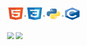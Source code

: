 
<div align="center">
  <a href="https://github.com/ClaytonCKOB">
  
</div>
<div style="display: inline_block"><br>
  <img align="center" alt="ckob-HTML" height="30" width="40" src="https://raw.githubusercontent.com/devicons/devicon/master/icons/html5/html5-original.svg">
  <img align="center" alt="ckob-CSS" height="30" width="40" src="https://raw.githubusercontent.com/devicons/devicon/master/icons/css3/css3-original.svg">
  <img align="center" alt="ckob-Python" height="30" width="40" src="https://raw.githubusercontent.com/devicons/devicon/master/icons/python/python-original.svg">
  <img align="center" alt="ckob-Csharp" height="30" width="40" src="https://raw.githubusercontent.com/devicons/devicon/master/icons/c/c-original.svg">
  
</div>

  ##
 
<div> 
  <a href = "mailto:claytonckob@gmail.com"><img src="https://img.shields.io/badge/-Gmail-%23333?style=for-the-badge&logo=gmail&logoColor=white" target="_blank"></a>
  <a href="https://www.linkedin.com/in/claytonckob" target="_blank"><img src="https://img.shields.io/badge/-LinkedIn-%230077B5?style=for-the-badge&logo=linkedin&logoColor=white" target="_blank"></a> 
</div>

